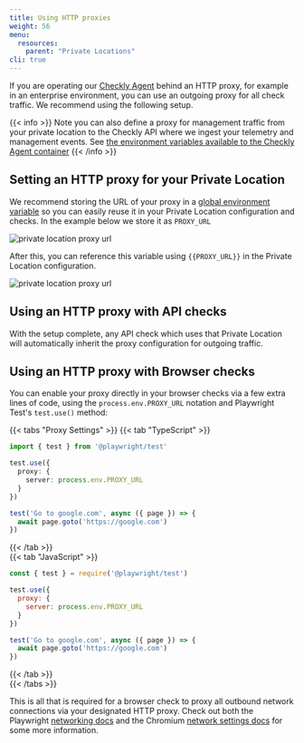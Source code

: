 ```yaml
---
title: Using HTTP proxies
weight: 56
menu:
  resources:
    parent: "Private Locations"
cli: true
---
```


If you are operating our [Checkly Agent](/docs/private-locations/private-locations-getting-started/) behind an HTTP proxy, 
for example in an enterprise environment, you can use an outgoing proxy for all check traffic. We recommend using the following
setup.

{{< info >}}
Note you can also define a proxy for management traffic from your private location to the Checkly API where we ingest
your telemetry and management events. See [the environment variables available to the Checkly Agent container](/docs/private-locations/checkly-agent-guide/#checkly-agent-environment-variables)
{{< /info >}}

## Setting an HTTP proxy for your Private Location

We recommend storing the URL of your proxy in a [global environment variable](https://app.checklyhq.com/environment-variables)
so you can easily reuse it in your Private Location configuration and checks. In the example below we store it as `PROXY_URL`

![private location proxy url](/docs/images/private-locations/private_location_proxy_url.png)

After this, you can reference this variable using `{{PROXY_URL}}` in the Private Location configuration.

![private location proxy url](/docs/images/private-locations/private_locations_proxy_config.png)

## Using an HTTP proxy with API checks

With the setup complete, any API check which uses that Private Location will automatically inherit the proxy configuration
for outgoing traffic.

## Using an HTTP proxy with Browser checks

You can enable your proxy directly in your browser checks via a few extra lines of code, using the `process.env.PROXY_URL` 
notation and Playwright Test's `test.use()` method:

{{< tabs "Proxy Settings" >}}
  {{< tab "TypeScript" >}}
```typescript
import { test } from '@playwright/test'

test.use({
  proxy: {
    server: process.env.PROXY_URL
  }
})

test('Go to google.com', async ({ page }) => {
  await page.goto('https://google.com')
})
```
  {{< /tab >}}   
  {{< tab "JavaScript" >}}
```javascript
const { test } = require('@playwright/test')

test.use({
  proxy: {
    server: process.env.PROXY_URL
  }
})

test('Go to google.com', async ({ page }) => {
  await page.goto('https://google.com')
})
```
  {{< /tab >}}   
{{< /tabs >}}

This is all that is required for a browser check to proxy all outbound network connections via your designated HTTP proxy. 
Check out both the Playwright [networking docs](https://playwright.dev/docs/network#http-proxy) and the Chromium [network settings docs](https://www.chromium.org/developers/design-documents/network-settings/) for some more information.
